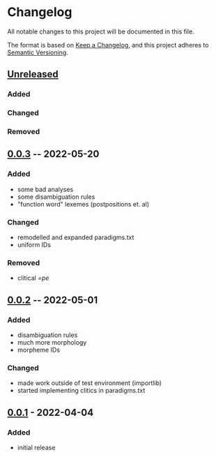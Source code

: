 # Changelog
All notable changes to this project will be documented in this file.

The format is based on [Keep a Changelog](https://keepachangelog.com/en/1.0.0/),
and this project adheres to [Semantic Versioning](https://semver.org/spec/v2.0.0.html).

## [Unreleased]

### Added


### Changed

### Removed

## [0.0.3] -- 2022-05-20

### Added
* some bad analyses
* some disambiguation rules
* "function word" lexemes (postpositions et. al)

### Changed
* remodelled and expanded paradigms.txt
* uniform IDs

### Removed
* clitical *=pe*

## [0.0.2] -- 2022-05-01

### Added
* disambiguation rules
* much more morphology
* morpheme IDs

### Changed
* made work outside of test environment (importlib)
* started implementing clitics in paradigms.txt


## [0.0.1] - 2022-04-04

### Added

* initial release

[Unreleased]: https://github.com/fmatter/uniparser-yawarana/compare/0.0.3...HEAD
[0.0.3]: https://github.com/fmatter/uniparser-yawarana/releases/tag/0.0.3
[0.0.2]: https://github.com/fmatter/uniparser-yawarana/releases/tag/0.0.2
[0.0.1]: https://github.com/fmatter/uniparser-yawarana/releases/tag/0.0.1
